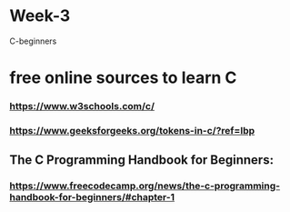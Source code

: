 # Week-3
C-beginners
# free online sources to learn C
### https://www.w3schools.com/c/
### https://www.geeksforgeeks.org/tokens-in-c/?ref=lbp 
## The C Programming Handbook for Beginners:
### https://www.freecodecamp.org/news/the-c-programming-handbook-for-beginners/#chapter-1

